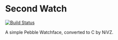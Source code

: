 # Second Watch
[![Build Status](https://travis-ci.org/halitalf/2nd-watch.svg?branch=master)](https://travis-ci.org/halitalf/2nd-watch)

A simple Pebble Watchface, converted to C by NiVZ.
